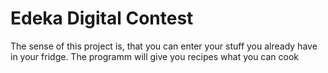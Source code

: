 # Edeka Digital Contest
The sense of this project is, that you can enter your stuff you already have in your fridge.
The programm will give you recipes what you can cook
